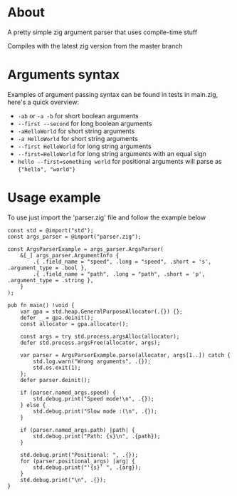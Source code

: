 # About
A pretty simple zig argument parser that uses compile-time stuff

Compiles with the latest zig version from the master branch

# Arguments syntax
Examples of argument passing syntax can be found in tests in main.zig, here's a quick overview:

- `-ab` or `-a -b` for short boolean arguments
- `--first --second` for long boolean arguments
- `-aHelloWorld` for short string arguments
- `-a HelloWorld` for short string arguments
- `--first HelloWorld` for long string arguments
- `--first=HelloWorld` for long string arguments with an equal sign
- `hello --first=something world` for positional arguments will parse as `{"hello", "world"}`

# Usage example
To use just import the 'parser.zig' file and follow the example below

```zig
const std = @import("std");
const args_parser = @import("parser.zig");

const ArgsParserExample = args_parser.ArgsParser(
    &[_] args_parser.ArgumentInfo {
        .{ .field_name = "speed", .long = "speed", .short = 's', .argument_type = .bool },
        .{ .field_name = "path", .long = "path", .short = 'p', .argument_type = .string },
    }
);

pub fn main() !void {
    var gpa = std.heap.GeneralPurposeAllocator(.{}) {};
    defer _ = gpa.deinit();
    const allocator = gpa.allocator();

    const args = try std.process.argsAlloc(allocator);
    defer std.process.argsFree(allocator, args);

    var parser = ArgsParserExample.parse(allocator, args[1..]) catch {
        std.log.warn("Wrong arguments", .{});
        std.os.exit(1);
    };
    defer parser.deinit();

    if (parser.named_args.speed) {
        std.debug.print("Speed mode!\n", .{});
    } else {
        std.debug.print("Slow mode :(\n", .{});
    }

    if (parser.named_args.path) |path| {
        std.debug.print("Path: {s}\n", .{path});
    }

    std.debug.print("Positional: ", .{});
    for (parser.positional_args) |arg| {
        std.debug.print("'{s}' ", .{arg});
    }
    std.debug.print("\n", .{});
}

```
